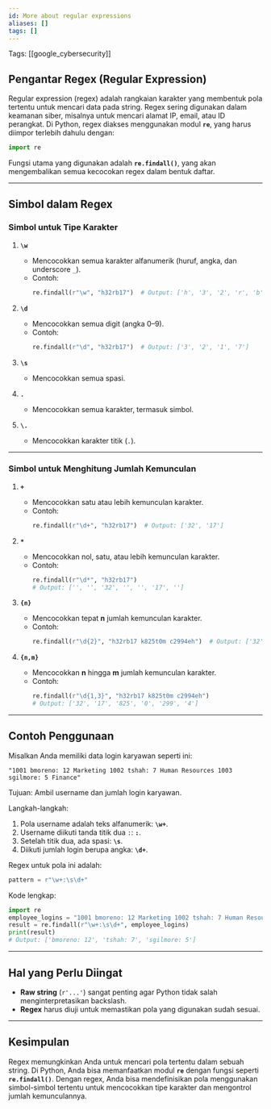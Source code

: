 ```yaml
---
id: More about regular expressions
aliases: []
tags: []
---
```


Tags: [[google_cybersecurity]]

## Pengantar Regex (Regular Expression)

Regular expression (regex) adalah rangkaian karakter yang membentuk pola tertentu untuk mencari data pada string. Regex sering digunakan dalam keamanan siber, misalnya untuk mencari alamat IP, email, atau ID perangkat. Di Python, regex diakses menggunakan modul **`re`**, yang harus diimpor terlebih dahulu dengan:

```python
import re
```

Fungsi utama yang digunakan adalah **`re.findall()`**, yang akan mengembalikan semua kecocokan regex dalam bentuk daftar.

---

## Simbol dalam Regex

### Simbol untuk Tipe Karakter

1. **`\w`**

   - Mencocokkan semua karakter alfanumerik (huruf, angka, dan underscore `_`).
   - Contoh:
     ```python
     re.findall(r"\w", "h32rb17")  # Output: ['h', '3', '2', 'r', 'b', '1', '7']
     ```

2. **`\d`**

   - Mencocokkan semua digit (angka 0–9).
   - Contoh:
     ```python
     re.findall(r"\d", "h32rb17")  # Output: ['3', '2', '1', '7']
     ```

3. **`\s`**

   - Mencocokkan semua spasi.

4. **`.`**

   - Mencocokkan semua karakter, termasuk simbol.

5. **`\.`**
   - Mencocokkan karakter titik (`.`).

---

### Simbol untuk Menghitung Jumlah Kemunculan

1. **`+`**

   - Mencocokkan satu atau lebih kemunculan karakter.
   - Contoh:
     ```python
     re.findall(r"\d+", "h32rb17")  # Output: ['32', '17']
     ```

2. **`*`**

   - Mencocokkan nol, satu, atau lebih kemunculan karakter.
   - Contoh:
     ```python
     re.findall(r"\d*", "h32rb17")
     # Output: ['', '', '32', '', '', '17', '']
     ```

3. **`{n}`**

   - Mencocokkan tepat **n** jumlah kemunculan karakter.
   - Contoh:
     ```python
     re.findall(r"\d{2}", "h32rb17 k825t0m c2994eh")  # Output: ['32', '17', '82', '99']
     ```

4. **`{n,m}`**
   - Mencocokkan **n** hingga **m** jumlah kemunculan karakter.
   - Contoh:
     ```python
     re.findall(r"\d{1,3}", "h32rb17 k825t0m c2994eh")
     # Output: ['32', '17', '825', '0', '299', '4']
     ```

---

## Contoh Penggunaan

Misalkan Anda memiliki data login karyawan seperti ini:

```plaintext
"1001 bmoreno: 12 Marketing 1002 tshah: 7 Human Resources 1003 sgilmore: 5 Finance"
```

Tujuan: Ambil username dan jumlah login karyawan.

Langkah-langkah:

1. Pola username adalah teks alfanumerik: **`\w+`**.
2. Username diikuti tanda titik dua `:`: **`:`**.
3. Setelah titik dua, ada spasi: **`\s`**.
4. Diikuti jumlah login berupa angka: **`\d+`**.

Regex untuk pola ini adalah:

```python
pattern = r"\w+:\s\d+"
```

Kode lengkap:

```python
import re
employee_logins = "1001 bmoreno: 12 Marketing 1002 tshah: 7 Human Resources 1003 sgilmore: 5 Finance"
result = re.findall(r"\w+:\s\d+", employee_logins)
print(result)
# Output: ['bmoreno: 12', 'tshah: 7', 'sgilmore: 5']
```

---

## Hal yang Perlu Diingat

- **Raw string** (`r'...'`) sangat penting agar Python tidak salah menginterpretasikan backslash.
- **Regex** harus diuji untuk memastikan pola yang digunakan sudah sesuai.

---

## Kesimpulan

Regex memungkinkan Anda untuk mencari pola tertentu dalam sebuah string. Di Python, Anda bisa memanfaatkan modul **`re`** dengan fungsi seperti **`re.findall()`**. Dengan regex, Anda bisa mendefinisikan pola menggunakan simbol-simbol tertentu untuk mencocokkan tipe karakter dan mengontrol jumlah kemunculannya.
